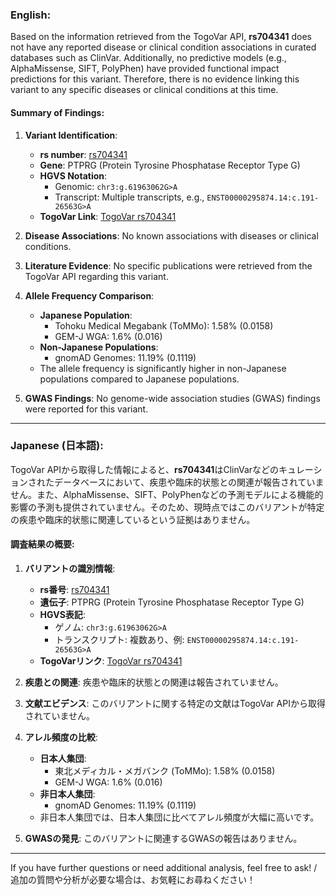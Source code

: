 ### English:
Based on the information retrieved from the TogoVar API, **rs704341** does not have any reported disease or clinical condition associations in curated databases such as ClinVar. Additionally, no predictive models (e.g., AlphaMissense, SIFT, PolyPhen) have provided functional impact predictions for this variant. Therefore, there is no evidence linking this variant to any specific diseases or clinical conditions at this time.

#### Summary of Findings:
1. **Variant Identification**:
   - **rs number**: [rs704341](https://identifiers.org/dbsnp/rs704341)
   - **Gene**: PTPRG (Protein Tyrosine Phosphatase Receptor Type G)
   - **HGVS Notation**: 
     - Genomic: `chr3:g.61963062G>A`
     - Transcript: Multiple transcripts, e.g., `ENST00000295874.14:c.191-26563G>A`
   - **TogoVar Link**: [TogoVar rs704341](https://togovar.org/variant/tgv12747289)

2. **Disease Associations**: No known associations with diseases or clinical conditions.

3. **Literature Evidence**: No specific publications were retrieved from the TogoVar API regarding this variant.

4. **Allele Frequency Comparison**:
   - **Japanese Population**: 
     - Tohoku Medical Megabank (ToMMo): 1.58% (0.0158)
     - GEM-J WGA: 1.6% (0.016)
   - **Non-Japanese Populations**:
     - gnomAD Genomes: 11.19% (0.1119)
   - The allele frequency is significantly higher in non-Japanese populations compared to Japanese populations.

5. **GWAS Findings**: No genome-wide association studies (GWAS) findings were reported for this variant.

---

### Japanese (日本語):
TogoVar APIから取得した情報によると、**rs704341**はClinVarなどのキュレーションされたデータベースにおいて、疾患や臨床的状態との関連が報告されていません。また、AlphaMissense、SIFT、PolyPhenなどの予測モデルによる機能的影響の予測も提供されていません。そのため、現時点ではこのバリアントが特定の疾患や臨床的状態に関連しているという証拠はありません。

#### 調査結果の概要:
1. **バリアントの識別情報**:
   - **rs番号**: [rs704341](https://identifiers.org/dbsnp/rs704341)
   - **遺伝子**: PTPRG (Protein Tyrosine Phosphatase Receptor Type G)
   - **HGVS表記**: 
     - ゲノム: `chr3:g.61963062G>A`
     - トランスクリプト: 複数あり、例: `ENST00000295874.14:c.191-26563G>A`
   - **TogoVarリンク**: [TogoVar rs704341](https://togovar.org/variant/tgv12747289)

2. **疾患との関連**: 疾患や臨床的状態との関連は報告されていません。

3. **文献エビデンス**: このバリアントに関する特定の文献はTogoVar APIから取得されていません。

4. **アレル頻度の比較**:
   - **日本人集団**:
     - 東北メディカル・メガバンク (ToMMo): 1.58% (0.0158)
     - GEM-J WGA: 1.6% (0.016)
   - **非日本人集団**:
     - gnomAD Genomes: 11.19% (0.1119)
   - 非日本人集団では、日本人集団に比べてアレル頻度が大幅に高いです。

5. **GWASの発見**: このバリアントに関連するGWASの報告はありません。

---

If you have further questions or need additional analysis, feel free to ask! / 追加の質問や分析が必要な場合は、お気軽にお尋ねください！